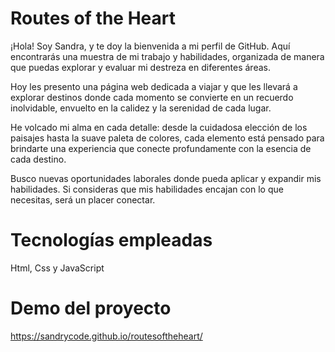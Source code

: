 # Routes of the Heart

¡Hola! Soy Sandra, y te doy la bienvenida a mi perfil de GitHub. Aquí encontrarás una muestra de mi trabajo y habilidades, organizada de manera que puedas explorar y evaluar mi destreza en diferentes áreas.

Hoy les presento una página web dedicada a viajar y que les llevará a explorar destinos donde cada momento se convierte en un recuerdo inolvidable, envuelto en la calidez y la serenidad de cada lugar.

He volcado mi alma en cada detalle: desde la cuidadosa elección de los paisajes hasta la suave paleta de colores, cada elemento está pensado para brindarte una experiencia que conecte profundamente con la esencia de cada destino.

Busco nuevas oportunidades laborales donde pueda aplicar y expandir mis habilidades. Si consideras que mis habilidades encajan con lo que necesitas, será un placer conectar.

# Tecnologías empleadas
Html, Css y JavaScript

# Demo del proyecto
https://sandrycode.github.io/routesoftheheart/

